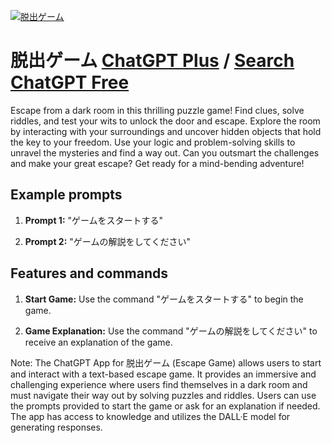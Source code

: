 
[![脱出ゲーム](https://files.oaiusercontent.com/file-Nl2NvPhOskIdLErmUDW1vGtr?se=2123-10-19T02%3A31%3A12Z&sp=r&sv=2021-08-06&sr=b&rscc=max-age%3D31536000%2C%20immutable&rscd=attachment%3B%20filename%3D09aeb5d7-cb73-4c74-84ca-59ff57377ba5.png&sig=NFu/aLKkYGJdrqZqpxPh9qVc3HyNqPBeOwQx8mWqEmM%3D)](https://chat.openai.com/g/g-KN7z05aBf-tuo-chu-gemu)

# 脱出ゲーム [ChatGPT Plus](https://chat.openai.com/g/g-KN7z05aBf-tuo-chu-gemu) / [Search ChatGPT Free](https://gptcall.net/index.html#/?search=%E8%84%B1%E5%87%BA%E3%82%B2%E3%83%BC%E3%83%A0)

Escape from a dark room in this thrilling puzzle game! Find clues, solve riddles, and test your wits to unlock the door and escape. Explore the room by interacting with your surroundings and uncover hidden objects that hold the key to your freedom. Use your logic and problem-solving skills to unravel the mysteries and find a way out. Can you outsmart the challenges and make your great escape? Get ready for a mind-bending adventure!

## Example prompts

1. **Prompt 1:** "ゲームをスタートする"

2. **Prompt 2:** "ゲームの解説をしてください"

## Features and commands

1. **Start Game:** Use the command "ゲームをスタートする" to begin the game.

2. **Game Explanation:** Use the command "ゲームの解説をしてください" to receive an explanation of the game.

Note: The ChatGPT App for 脱出ゲーム (Escape Game) allows users to start and interact with a text-based escape game. It provides an immersive and challenging experience where users find themselves in a dark room and must navigate their way out by solving puzzles and riddles. Users can use the prompts provided to start the game or ask for an explanation if needed. The app has access to knowledge and utilizes the DALL·E model for generating responses.


